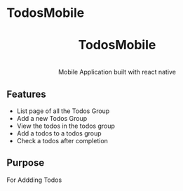 # TodosMobile
<div align="center">
  <h1>TodosMobile</h1>
  <br> Mobile Application built with react native
</div>

## Features
- List page of all the Todos Group
- Add a new Todos Group
- View the todos in the todos group
- Add a todos to a todos group
- Check a todos after completion

## Purpose
For Addding Todos
